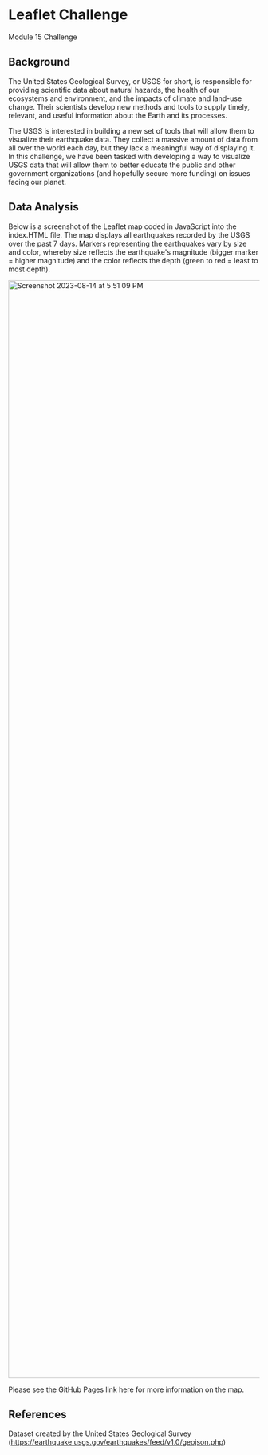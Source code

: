 # Leaflet Challenge
Module 15 Challenge

## Background
The United States Geological Survey, or USGS for short, is responsible for providing scientific data about natural hazards, the health of our ecosystems and environment, and the impacts of climate and land-use change. Their scientists develop new methods and tools to supply timely, relevant, and useful information about the Earth and its processes.

The USGS is interested in building a new set of tools that will allow them to visualize their earthquake data. They collect a massive amount of data from all over the world each day, but they lack a meaningful way of displaying it. In this challenge, we have been tasked with developing a way to visualize USGS data that will allow them to better educate the public and other government organizations (and hopefully secure more funding) on issues facing our planet.

## Data Analysis
Below is a screenshot of the Leaflet map coded in JavaScript into the index.HTML file. The map displays all earthquakes recorded by the USGS over the past 7 days. Markers representing the earthquakes vary by size and color, whereby size reflects the earthquake's magnitude (bigger marker = higher magnitude) and the color reflects the depth (green to red = least to most depth).

<img width="2195" alt="Screenshot 2023-08-14 at 5 51 09 PM" src="https://github.com/MAamer28/leaflet-challenge/assets/130619866/ed8f691b-20ee-4759-b86f-759a8dd2c5c3">

Please see the GitHub Pages link here for more information on the map.

## References
Dataset created by the United States Geological Survey (https://earthquake.usgs.gov/earthquakes/feed/v1.0/geojson.php)

